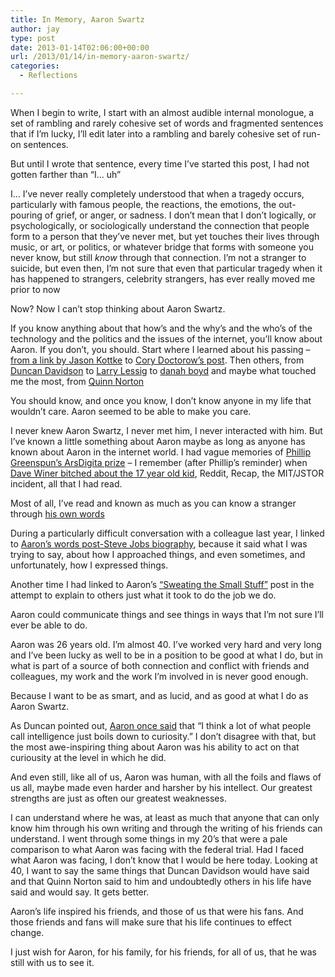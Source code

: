 ```yaml
---
title: In Memory, Aaron Swartz
author: jay
type: post
date: 2013-01-14T02:06:00+00:00
url: /2013/01/14/in-memory-aaron-swartz/
categories:
  - Reflections

---
```

When I begin to write, I start with an almost audible internal monologue, a set of rambling and rarely cohesive set of words and fragmented sentences that if I’m lucky, I’ll edit later into a rambling and barely cohesive set of run-on sentences.

But until I wrote that sentence, every time I’ve started this post, I had not gotten farther than “I… uh”

I… I’ve never really completely understood that when a tragedy occurs, particularly with famous people, the reactions, the emotions, the out-pouring of grief, or anger, or sadness. I don’t mean that I don’t logically, or psychologically, or sociologically understand the connection that people form to a person that they’ve never met, but yet touches their lives through music, or art, or politics, or whatever bridge that forms with someone you never know, but still _know_ through that connection. I’m not a stranger to suicide, but even then, I’m not sure that even that particular tragedy when it has happened to strangers, celebrity strangers, has ever really moved me prior to now

Now? Now I can’t stop thinking about Aaron Swartz.

If you know anything about that how’s and the why’s and the who’s of the technology and the politics and the issues of the internet, you’ll know about Aaron. If you don’t, you should. Start where I learned about his passing &#8211; [from a link by Jason Kottke][1] to [Cory Doctorow’s post][2]. Then others, from [Duncan Davidson][3] to [Larry Lessig][4] to [danah boyd][5] and maybe what touched me the most, from [Quinn Norton][6]

You should know, and once you know, I don’t know anyone in my life that wouldn’t care. Aaron seemed to be able to make you care.

I never knew Aaron Swartz, I never met him, I never interacted with him. But I’ve known a little something about Aaron maybe as long as anyone has known about Aaron in the internet world. I had vague memories of [Phillip Greenspun’s ArsDigita prize][7] &#8211; I remember (after Phillip’s reminder) when [Dave Winer bitched about the 17 year old kid][8], Reddit, Recap, the MIT/JSTOR incident, all that I had read.

Most of all, I’ve read and known as much as you can know a stranger through [his own words][9]

During a particularly difficult conversation with a colleague last year, I linked to [Aaron’s words post-Steve Jobs biography][10], because it said what I was trying to say, about how I approached things, and even sometimes, and unfortunately, how I expressed things.

Another time I had linked to Aaron’s [“Sweating the Small Stuff”][11] post in the attempt to explain to others just what it took to do the job we do.

Aaron could communicate things and see things in ways that I’m not sure I’ll ever be able to do.

Aaron was 26 years old. I’m almost 40. I’ve worked very hard and very long and I’ve been lucky as well to be in a position to be good at what I do, but in what is part of a source of both connection and conflict with friends and colleagues, my work and the work I’m involved in is never good enough.

Because I want to be as smart, and as lucid, and as good at what I do as Aaron Swartz.

As Duncan pointed out, [Aaron once said][12] that “I think a lot of what people call intelligence just boils down to curiosity.” I don’t disagree with that, but the most awe-inspiring thing about Aaron was his ability to act on that curiousity at the level in which he did.

And even still, like all of us, Aaron was human, with all the foils and flaws of us all, maybe made even harder and harsher by his intellect. Our greatest strengths are just as often our greatest weaknesses.

I can understand where he was, at least as much that anyone that can only know him through his own writing and through the writing of his friends can understand. I went through some things in my 20’s that were a pale comparison to what Aaron was facing with the federal trial. Had I faced what Aaron was facing, I don’t know that I would be here today. Looking at 40, I want to say the same things that Duncan Davidson would have said and that Quinn Norton said to him and undoubtedly others in his life have said and would say. It gets better.

Aaron’s life inspired his friends, and those of us that were his fans. And those friends and fans will make sure that his life continues to effect change.

I just wish for Aaron, for his family, for his friends, for all of us, that he was still with us to see it.

 [1]: http://kottke.org/13/01/aaron-swartz-rest-in-peace
 [2]: http://boingboing.net/2013/01/12/rip-aaron-swartz.html
 [3]: http://duncandavidson.com/blog/2013/01/aaron
 [4]: http://lessig.tumblr.com/post/40347463044/prosecutor-as-bully
 [5]: http://www.zephoria.org/thoughts/archives/2013/01/13/aaron-swartz.html
 [6]: http://www.quinnnorton.com/said/?p=644
 [7]: http://blogs.law.harvard.edu/philg/
 [8]: http://scripting.com/2003/06.html#When:8:55:16AM
 [9]: http://www.aaronsw.com/weblog/
 [10]: http://www.aaronsw.com/weblog/stevepain
 [11]: http://www.aaronsw.com/weblog/sweatsmall
 [12]: https://aaronsw.jottit.com/howtoget